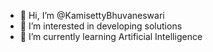 - 👋 Hi, I’m @KamisettyBhuvaneswari
- 👀 I’m interested in developing solutions
- 🌱 I’m currently learning Artificial Intelligence
  


<!---
KamisettyBhuvaneswari/KamisettyBhuvaneswari is a ✨ special ✨ repository because its `README.md` (this file) appears on your GitHub profile.
You can click the Preview link to take a look at your changes.
--->
